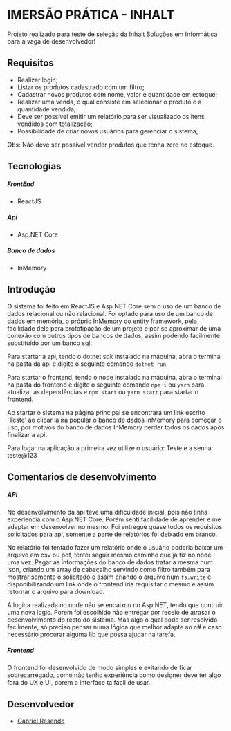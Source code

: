 # IMERSÃO PRÁTICA - INHALT
Projeto realizado para teste de seleção da Inhalt Soluções em Informática para a vaga de desenvolvedor!

## Requisitos
- Realizar login;
- Listar os produtos cadastrado com um filtro;
- Cadastrar novos produtos com nome, valor e quantidade em estoque;
- Realizar uma venda, o qual consiste em selecionar o produto e a quantidade vendida;
- Deve ser possível emitir um relatório para ser visualizado os itens vendidos com totalização;
- Possibilidade de criar novos usuários para gerenciar o sistema;

Obs: Não deve ser possível vender produtos que tenha zero no estoque.

## Tecnologias

##### FrontEnd
- ReactJS

##### Api
- Asp.NET Core

##### Banco de dados
- InMemory

## Introdução


O sistema foi feito em ReactJS e Asp.NET Core sem o uso de um banco de dados relacional ou não relacional. Foi optado para uso de um banco de dados em memória, o próprio InMemory do entity framework, pela facilidade dele para prototipação de um projeto e por se aproximar de uma conexão com outros tipos de bancos de dados, assim podendo facilmente substituído por um banco sql.

Para startar a api, tendo o dotnet sdk instalado na máquina, abra o terminal na pasta da api e digite o seguinte comando `dotnet run`.

Para startar o frontend, tendo o node instalado na máquina, abra o terminal na pasta do frontend e digite o seguinte comando `npm i` ou `yarn` para atualizar as dependências e `npm start` ou `yarn start` para startar o frontend.

Ao startar o sistema na página principal se encontrará um link escrito 'Teste' ao clicar la ira popular o banco de dados InMemory para começar o uso, por motivos do banco de dados InMemory perder todos os dados após finalizar a api.

Para logar na aplicação a primeira vez utilize o usuário: Teste e a senha: teste@123

## Comentarios de desenvolvimento

##### API
No desenvolvimento da api teve uma dificuldade inicial, pois não tinha experiencia com o Asp.NET Core. Porém senti facilidade de aprender e me adaptar em desenvolver no mesmo. Foi entregue quase todos os requisitos solicitados para api, somente a parte de relatórios foi deixado em branco.

No relatório foi tentado fazer um relatório onde o usuário poderia baixar um arquivo em csv ou pdf, tentei seguir mesmo caminho que já fiz no node uma vez. Pegar as informações do banco de dados tratar a mesma num json, criando um array de cabeçalho servindo como filtro também para mostrar somente o solicitado e assim criando o arquivo num `fs.write` e disponibilizando um link onde o frontend iria requisitar o mesmo e assim retornar o arquivo para download.

A logica realizada no node não se encaixou no Asp.NET, tendo que contruir uma nova logic. Porem foi escolhido não entregar por receio de atrasar o desenvolvimento do resto do sistema. Mas algo o qual pode ser resolvido facilmente, só preciso pensar numa lógica que melhor adapte ao c# e caso necessário procurar alguma lib que possa ajudar na tarefa.

##### Frontend
O frontend foi desenvolvido de modo simples e evitando de ficar sobrecarregado, como não tenho experiência como designer deve ter algo fora do UX e UI, porém a interface ta facil de usar.

## Desenvolvedor


- [Gabriel Resende](https://github.com/Sprained "Gabriel Resende")


